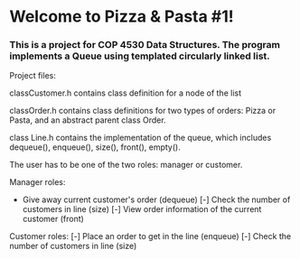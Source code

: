 # Welcome to Pizza & Pasta #1!

### This is a project for COP 4530 Data Structures. The program implements a Queue using templated circularly linked list. 

Project files:

classCustomer.h contains class definition for a node of the list

classOrder.h contains class definitions for two types of orders: Pizza or Pasta, and an abstract parent class Order.

class Line.h contains the implementation of the queue, which includes dequeue(), enqueue(), size(), front(), empty().

The user has to be one of the two roles: manager or customer.

Manager roles:
* Give away current customer's order (dequeue)
[-] Check the number of customers in line (size)
[-] View order information of the current customer (front)

Customer roles:
[-] Place an order to get in the line (enqueue)
[-] Check the number of customers in line (size)

